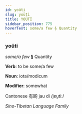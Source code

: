 ```yaml
---
id: yoüti
slug: yoüti
title: YOÜTİ
sidebar_position: 775
hoverText: some/a few § Quantity
---
```


### yoüti

*some/a few* **§** Quantity

**Verb**: to be some/a few

**Noun**: iota/modicum

**Modifier**: somewhat

Cantonese 有啲 jau di /jɐu̯tiː/

*Sino-Tibetan Language Family*